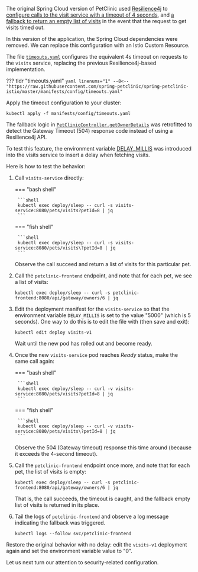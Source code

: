 The original Spring Cloud version of PetClinic used [Resilience4j](https://resilience4j.readme.io/docs) to [configure calls to the visit service with a timeout of 4 seconds](https://github.com/spring-petclinic/spring-petclinic-cloud/blob/master/spring-petclinic-api-gateway/src/main/java/org/springframework/samples/petclinic/api/ApiGatewayApplication.java#L83), and [a fallback to return an empty list of visits](https://github.com/spring-petclinic/spring-petclinic-cloud/blob/master/spring-petclinic-api-gateway/src/main/java/org/springframework/samples/petclinic/api/boundary/web/ApiGatewayController.java#L56) in the event that the request to get visits timed out.

In this version of the application, the Spring Cloud dependencies were removed.  We can replace this configuration with an Istio Custom Resource.

The file [`timeouts.yaml`](https://github.com/spring-petclinic/spring-petclinic-istio/blob/master/manifests/config/timeouts.yaml) configures the equivalent 4s timeout on requests to the `visits` service, replacing the previous Resilience4j-based implementation.

??? tldr "timeouts.yaml"
    ```yaml linenums="1"
    --8<-- "https://raw.githubusercontent.com/spring-petclinic/spring-petclinic-istio/master/manifests/config/timeouts.yaml"
    ```

Apply the timeout configuration to your cluster:

```shell
kubectl apply -f manifests/config/timeouts.yaml
```

The fallback logic in [`PetClinicController.getOwnerDetails`](https://github.com/spring-petclinic/spring-petclinic-istio/blob/master/petclinic-frontend/src/main/java/org/springframework/samples/petclinic/api/boundary/web/PetClinicController.java#L34) was retrofitted to detect the Gateway Timeout (504) response code instead of using a Resilience4j API.

To test this feature, the environment variable [DELAY_MILLIS](https://github.com/spring-petclinic/spring-petclinic-istio/blob/master/manifests/deploy/visits-service.yaml#L72) was introduced into the visits service to insert a delay when fetching visits.

Here is how to test the behavior:

1. Call `visits-service` directly:

    === "bash shell"

        ```shell
        kubectl exec deploy/sleep -- curl -s visits-service:8080/pets/visits?petId=8 | jq
        ```

    === "fish shell"


        ```shell
        kubectl exec deploy/sleep -- curl -s visits-service:8080/pets/visits\?petId=8 | jq
        ```

    Observe the call succeed and return a list of visits for this particular pet.

1. Call the `petclinic-frontend` endpoint, and note that for each pet, we see a list of visits:

    ```shell
    kubectl exec deploy/sleep -- curl -s petclinic-frontend:8080/api/gateway/owners/6 | jq
    ```

1. Edit the deployment manifest for the `visits-service` so that the environment variable `DELAY_MILLIS` is set to the value "5000" (which is 5 seconds).  One way to do this is to edit the file with (then save and exit):

    ```shell
    kubectl edit deploy visits-v1
    ```
   
    Wait until the new pod has rolled out and become ready.

1. Once the new `visits-service` pod reaches _Ready_ status, make the same call again:

    === "bash shell"

        ```shell
        kubectl exec deploy/sleep -- curl -v visits-service:8080/pets/visits?petId=8 | jq
        ```

    === "fish shell"

        ```shell
        kubectl exec deploy/sleep -- curl -v visits-service:8080/pets/visits\?petId=8 | jq
        ```

    Observe the 504 (Gateway timeout) response this time around (because it exceeds the 4-second timeout).

1. Call the `petclinic-frontend` endpoint once more, and note that for each pet, the list of visits is empty:

    ```shell
    kubectl exec deploy/sleep -- curl -s petclinic-frontend:8080/api/gateway/owners/6 | jq
    ```

    That is, the call succeeds, the timeout is caught, and the fallback empty list of visits is returned in its place.

1. Tail the logs of `petclinic-frontend` and observe a log message indicating the fallback was triggered.

    ```shell
    kubectl logs --follow svc/petclinic-frontend
    ```

Restore the original behavior with no delay:  edit the `visits-v1` deployment again and set the environment variable value to "0".

Let us next turn our attention to security-related configuration.